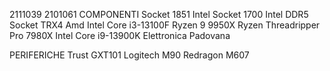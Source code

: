 2111039
2101061
COMPONENTI
Socket 1851 Intel
Socket 1700 Intel DDR5
Socket TRX4 Amd
Intel Core i3-13100F
Ryzen 9 9950X
Ryzen Threadripper Pro 7980X
Intel Core i9-13900K
Elettronica Padovana

PERIFERICHE
Trust GXT101
Logitech M90
Redragon M607
